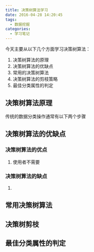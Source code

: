 ```yaml
---
title: 决策树算法学习
date: 2016-04-28 14:20:45
tags: 
  - 数据挖掘
categories:
  - 学习笔记
---
```


  今天主要从以下几个方面学习决策树算法：
  1. 决策树算法的原理
  2. 决策树算法的优缺点
  3. 常用的决策树算法
  4. 决策树算法的剪枝策略
  5. 最佳分类属性的判定

<!-- more -->

## 决策树算法原理

  传统的数据分类操作通常有以下两个步骤

## 决策树算法的优缺点
### 决策树算法的优点
1. 使用者不需要
### 决策树算法的缺点
1. 

## 常用决策树算法
## 决策树剪枝
## 最佳分类属性的判定